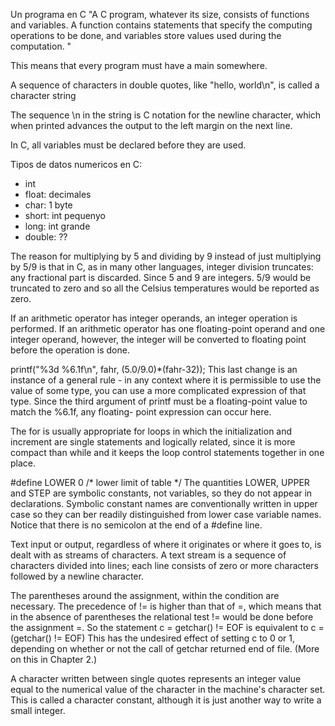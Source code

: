 Un programa en C
"A C program, whatever its size, consists of functions and variables. A
function contains statements that specify the computing operations to be done,
and variables store values used during the computation. "

This means that every program must have a main somewhere.

A sequence of characters in double quotes, like "hello, world\n", is called a
character string

The sequence \n in the string is C notation for the newline character, which
when printed advances the output to the left margin on the next line.

In C, all variables must be declared before they are used.

Tipos de datos numericos en C:
- int
- float: decimales
- char: 1 byte
- short: int pequenyo
- long: int grande
- double: ??

The reason for multiplying by 5 and dividing by 9 instead of just multiplying by 5/9 is that in
C, as in many other languages, integer division truncates: any fractional part is discarded.
Since 5 and 9 are integers. 5/9 would be truncated to zero and so all the Celsius temperatures
would be reported as zero.

If an arithmetic operator has integer operands, an integer operation is performed. If an
arithmetic operator has one floating-point operand and one integer operand, however, the
integer will be converted to floating point before the operation is done. 

printf("%3d %6.1f\n", fahr, (5.0/9.0)*(fahr-32));
This last change is an instance of a general rule - in any context where it is permissible to use
the value of some type, you can use a more complicated expression of that type. Since the
third argument of printf must be a floating-point value to match the %6.1f, any floating-
point expression can occur here.

The for is usually appropriate for loops in which the initialization and
increment are single statements and logically related, since it is more compact
than while and it keeps the loop control statements together in one place.

#define LOWER 0 /* lower limit of table */
The quantities LOWER, UPPER and STEP are symbolic constants, not variables, so they do not
appear in declarations. Symbolic constant names are conventionally written in upper case so
they can ber readily distinguished from lower case variable names. Notice that there is no
semicolon at the end of a #define line.

Text input or output, regardless of where it originates or where it goes to, is
dealt with as streams of characters. A text stream is a sequence of characters
divided into lines; each line consists of zero or more characters followed by a
newline character. 

The parentheses around the assignment, within the condition are necessary. The precedence
of != is higher than that of =, which means that in the absence of parentheses the relational
test != would be done before the assignment =. So the statement
    c = getchar() != EOF
is equivalent to
    c = (getchar() != EOF)
This has the undesired effect of setting c to 0 or 1, depending on whether or not the call of
getchar returned end of file. (More on this in Chapter 2.)

A character written between single quotes represents an integer value equal to the numerical
value of the character in the machine's character set. This is called a character constant,
although it is just another way to write a small integer. 


